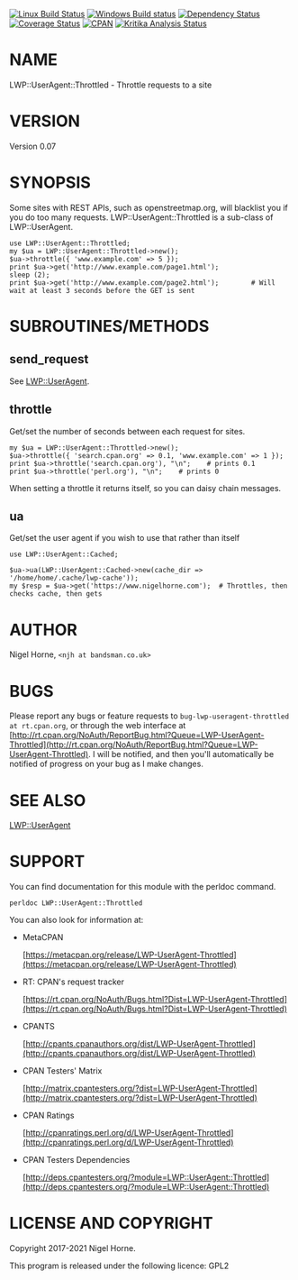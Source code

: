 [![Linux Build Status](https://travis-ci.org/nigelhorne/LWP-UserAgent-Throttled.svg?branch=master)](https://travis-ci.org/nigelhorne/LWP-UserAgent-Throttled)
[![Windows Build status](https://ci.appveyor.com/api/projects/status/1t1yhvagx00c2qi8?svg=true)](https://ci.appveyor.com/project/nigelhorne/cgi-info)
[![Dependency Status](https://dependencyci.com/github/nigelhorne/LWP-UserAgent-Throttled/badge)](https://dependencyci.com/github/nigelhorne/LWP-UserAgent-Throttled)
[![Coverage Status](https://coveralls.io/repos/github/nigelhorne/LWP-UserAgent-Throttled/badge.svg?branch=master)](https://coveralls.io/github/nigelhorne/LWP-UserAgent-Throttled?branch=master)
[![CPAN](https://img.shields.io/cpan/v/LWP-UserAgent-Throttled.svg)](http://search.cpan.org/~nhorne/LWP-UserAgent-Throttled/)
[![Kritika Analysis Status](https://kritika.io/users/nigelhorne/repos/2745818166683002/heads/master/status.svg)](https://kritika.io/users/nigelhorne/repos/2745818166683002/heads/master/)

# NAME

LWP::UserAgent::Throttled - Throttle requests to a site

# VERSION

Version 0.07

# SYNOPSIS

Some sites with REST APIs, such as openstreetmap.org, will blacklist you if you do too many requests.
LWP::UserAgent::Throttled is a sub-class of LWP::UserAgent.

    use LWP::UserAgent::Throttled;
    my $ua = LWP::UserAgent::Throttled->new();
    $ua->throttle({ 'www.example.com' => 5 });
    print $ua->get('http://www.example.com/page1.html');
    sleep (2);
    print $ua->get('http://www.example.com/page2.html');        # Will wait at least 3 seconds before the GET is sent

# SUBROUTINES/METHODS

## send\_request

See [LWP::UserAgent](https://metacpan.org/pod/LWP%3A%3AUserAgent).

## throttle

Get/set the number of seconds between each request for sites.

    my $ua = LWP::UserAgent::Throttled->new();
    $ua->throttle({ 'search.cpan.org' => 0.1, 'www.example.com' => 1 });
    print $ua->throttle('search.cpan.org'), "\n";    # prints 0.1
    print $ua->throttle('perl.org'), "\n";    # prints 0

When setting a throttle it returns itself,
so you can daisy chain messages.

## ua

Get/set the user agent if you wish to use that rather than itself

    use LWP::UserAgent::Cached;

    $ua->ua(LWP::UserAgent::Cached->new(cache_dir => '/home/home/.cache/lwp-cache'));
    my $resp = $ua->get('https://www.nigelhorne.com');  # Throttles, then checks cache, then gets

# AUTHOR

Nigel Horne, `<njh at bandsman.co.uk>`

# BUGS

Please report any bugs or feature requests to `bug-lwp-useragent-throttled at rt.cpan.org`,
or through the web interface at
[http://rt.cpan.org/NoAuth/ReportBug.html?Queue=LWP-UserAgent-Throttled](http://rt.cpan.org/NoAuth/ReportBug.html?Queue=LWP-UserAgent-Throttled).
I will be notified, and then you'll
automatically be notified of progress on your bug as I make changes.

# SEE ALSO

[LWP::UserAgent](https://metacpan.org/pod/LWP%3A%3AUserAgent)

# SUPPORT

You can find documentation for this module with the perldoc command.

    perldoc LWP::UserAgent::Throttled

You can also look for information at:

- MetaCPAN

    [https://metacpan.org/release/LWP-UserAgent-Throttled](https://metacpan.org/release/LWP-UserAgent-Throttled)

- RT: CPAN's request tracker

    [https://rt.cpan.org/NoAuth/Bugs.html?Dist=LWP-UserAgent-Throttled](https://rt.cpan.org/NoAuth/Bugs.html?Dist=LWP-UserAgent-Throttled)

- CPANTS

    [http://cpants.cpanauthors.org/dist/LWP-UserAgent-Throttled](http://cpants.cpanauthors.org/dist/LWP-UserAgent-Throttled)

- CPAN Testers' Matrix

    [http://matrix.cpantesters.org/?dist=LWP-UserAgent-Throttled](http://matrix.cpantesters.org/?dist=LWP-UserAgent-Throttled)

- CPAN Ratings

    [http://cpanratings.perl.org/d/LWP-UserAgent-Throttled](http://cpanratings.perl.org/d/LWP-UserAgent-Throttled)

- CPAN Testers Dependencies

    [http://deps.cpantesters.org/?module=LWP::UserAgent::Throttled](http://deps.cpantesters.org/?module=LWP::UserAgent::Throttled)

# LICENSE AND COPYRIGHT

Copyright 2017-2021 Nigel Horne.

This program is released under the following licence: GPL2
